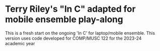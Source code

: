 # Terry Riley's "In C" adapted for mobile ensemble play-along

This is a fresh start on the ongoing 'In C' for laptop/mobile ensemble. This version uses code developed for COMP/MUSC 122 for the 2023-24 academic year
